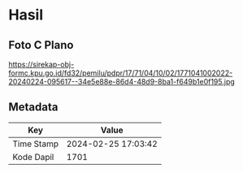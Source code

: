 # Hasil

## Foto C Plano

https://sirekap-obj-formc.kpu.go.id/fd32/pemilu/pdpr/17/71/04/10/02/1771041002022-20240224-095617--34e5e88e-86d4-48d9-8ba1-f649b1e0f195.jpg


## Metadata

| Key        | Value               |
| ---------- | ------------------- |
| Time Stamp | 2024-02-25 17:03:42 |
| Kode Dapil | 1701                |



